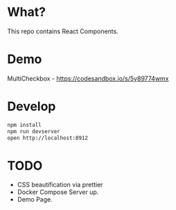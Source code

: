 What?
=========

This repo contains React Components.

Demo
=====
MultiCheckbox - https://codesandbox.io/s/5y89774wmx

Develop
============
```bash
npm install
npm run devserver 
open http://localhost:8912
```

TODO 
======
* CSS beautification via prettier
* Docker Compose Server up.
* Demo Page.